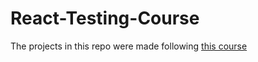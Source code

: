 # React-Testing-Course

The projects in this repo were made following [this course](https://www.udemy.com/course/react-testing-library/)

